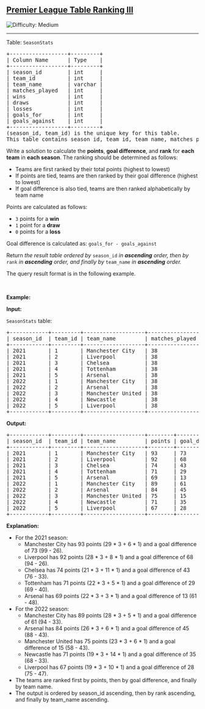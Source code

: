 <h2><a href="https://leetcode.com/problems/premier-league-table-ranking-iii">Premier League Table Ranking III</a></h2> <img src='https://img.shields.io/badge/Difficulty-Medium-orange' alt='Difficulty: Medium' /><hr><p>Table: <code>SeasonStats</code></p>

<pre>
+------------------+---------+
| Column Name      | Type    |
+------------------+---------+
| season_id        | int     |
| team_id          | int     |
| team_name        | varchar |
| matches_played   | int     |
| wins             | int     |
| draws            | int     |
| losses           | int     |
| goals_for        | int     |
| goals_against    | int     |
+------------------+---------+
(season_id, team_id) is the unique key for this table.
This table contains season id, team id, team name, matches played, wins, draws, losses, goals scored (goals_for), and goals conceded (goals_against) for each team in each season.
</pre>

<p>Write a solution to calculate the <strong>points</strong>, <strong>goal difference</strong>, and <strong>rank</strong> for <strong>each team</strong> in <strong>each season</strong>. The ranking should be determined as follows:</p>

<ul>
	<li>Teams are first ranked by their total points (highest to lowest)</li>
	<li>If points are tied, teams are then ranked by their goal difference (highest to lowest)</li>
	<li>If goal difference is also tied, teams are then ranked alphabetically by team name</li>
</ul>

<p>Points are calculated as follows:</p>

<ul>
	<li><code>3</code> points for a <strong>win</strong></li>
	<li><code>1</code> point for a <strong>draw</strong></li>
	<li><code>0</code> points for a <strong>loss</strong></li>
</ul>

<p>Goal difference is calculated as: <code>goals_for - goals_against</code></p>

<p>Return <em>the result table ordered&nbsp;by</em> <code>season_id</code> <em>in <strong>ascending</strong> order, then by</em> <code>rank</code> <em>in <strong>ascending</strong> order, and finally by</em> <code>team_name</code> <em>in <strong>ascending</strong> order.</em></p>

<p>The query result format is in the following example.</p>

<p>&nbsp;</p>
<p><strong class="example">Example:</strong></p>

<p><strong>Input:</strong></p>

<p><code>SeasonStats</code> table:</p>

<pre>
+------------+---------+-------------------+----------------+------+-------+--------+-----------+---------------+
| season_id  | team_id | team_name         | matches_played | wins | draws | losses | goals_for | goals_against |
+------------+---------+-------------------+----------------+------+-------+--------+-----------+---------------+
| 2021       | 1       | Manchester City   | 38             | 29   | 6     | 3      | 99        | 26            |
| 2021       | 2       | Liverpool         | 38             | 28   | 8     | 2      | 94        | 26            |
| 2021       | 3       | Chelsea           | 38             | 21   | 11    | 6      | 76        | 33            |
| 2021       | 4       | Tottenham         | 38             | 22   | 5     | 11     | 69        | 40            |
| 2021       | 5       | Arsenal           | 38             | 22   | 3     | 13     | 61        | 48            |
| 2022       | 1       | Manchester City   | 38             | 28   | 5     | 5      | 94        | 33            |
| 2022       | 2       | Arsenal           | 38             | 26   | 6     | 6      | 88        | 43            |
| 2022       | 3       | Manchester United | 38             | 23   | 6     | 9      | 58        | 43            |
| 2022       | 4       | Newcastle         | 38             | 19   | 14    | 5      | 68        | 33            |
| 2022       | 5       | Liverpool         | 38             | 19   | 10    | 9      | 75        | 47            |
+------------+---------+-------------------+----------------+------+-------+--------+-----------+---------------+
</pre>

<p><strong>Output:</strong></p>

<pre>
+------------+---------+-------------------+--------+-----------------+----------+
| season_id  | team_id | team_name         | points | goal_difference | position |
+------------+---------+-------------------+--------+-----------------+----------+
| 2021       | 1       | Manchester City   | 93     | 73              | 1        |
| 2021       | 2       | Liverpool         | 92     | 68              | 2        |
| 2021       | 3       | Chelsea           | 74     | 43              | 3        |
| 2021       | 4       | Tottenham         | 71     | 29              | 4        |
| 2021       | 5       | Arsenal           | 69     | 13              | 5        |
| 2022       | 1       | Manchester City   | 89     | 61              | 1        |
| 2022       | 2       | Arsenal           | 84     | 45              | 2        |
| 2022       | 3       | Manchester United | 75     | 15              | 3        |
| 2022       | 4       | Newcastle         | 71     | 35              | 4        |
| 2022       | 5       | Liverpool         | 67     | 28              | 5        | 
+------------+---------+-------------------+--------+-----------------+----------+
</pre>

<p><strong>Explanation:</strong></p>

<ul>
	<li>For the 2021 season:
	<ul>
		<li>Manchester City has 93 points (29 * 3 + 6 * 1) and a goal difference of 73 (99 - 26).</li>
		<li>Liverpool has 92 points (28 * 3 + 8 * 1) and a goal difference of 68 (94 - 26).</li>
		<li>Chelsea has 74 points (21 * 3 + 11 * 1) and a goal difference of 43 (76 - 33).</li>
		<li>Tottenham has 71 points (22 * 3 + 5 * 1) and a goal difference of 29 (69 - 40).</li>
		<li>Arsenal has 69 points (22 * 3 + 3 * 1) and a goal difference of 13 (61 - 48).</li>
	</ul>
	</li>
	<li>For the 2022 season:
	<ul>
		<li>Manchester City has 89 points (28 * 3 + 5 * 1) and a goal difference of 61 (94 - 33).</li>
		<li>Arsenal has 84 points (26 * 3 + 6 * 1) and a goal difference of 45 (88 - 43).</li>
		<li>Manchester United has 75 points (23 * 3 + 6 * 1) and a goal difference of 15 (58 - 43).</li>
		<li>Newcastle has 71 points (19 * 3 + 14 * 1) and a goal difference of 35 (68 - 33).</li>
		<li>Liverpool has 67 points (19 * 3 + 10 * 1) and a goal difference of 28 (75 - 47).</li>
	</ul>
	</li>
	<li>The teams are ranked first by points, then by goal difference, and finally by team name.</li>
	<li>The output is ordered by season_id ascending, then by rank ascending, and finally by team_name ascending.</li>
</ul>
